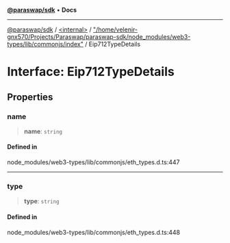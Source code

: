 [**@paraswap/sdk**](../../../../README.md) • **Docs**

***

[@paraswap/sdk](../../../../globals.md) / [\<internal\>](../../../README.md) / ["/home/velenir-gnx570/Projects/Paraswap/paraswap-sdk/node\_modules/web3-types/lib/commonjs/index"](../README.md) / Eip712TypeDetails

# Interface: Eip712TypeDetails

## Properties

### name

> **name**: `string`

#### Defined in

node\_modules/web3-types/lib/commonjs/eth\_types.d.ts:447

***

### type

> **type**: `string`

#### Defined in

node\_modules/web3-types/lib/commonjs/eth\_types.d.ts:448

